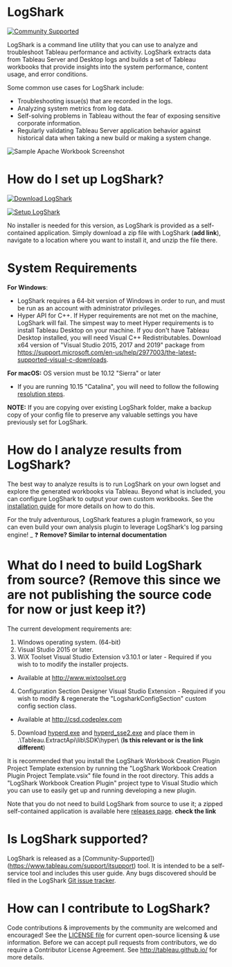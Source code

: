 # LogShark
[![Community Supported](https://img.shields.io/badge/Support%20Level-Community%20Supported-457387.svg)](https://www.tableau.com/support-levels-it-and-developer-tools)

LogShark is a command line utility that you can use to analyze and troubleshoot Tableau performance and activity. LogShark extracts data from Tableau Server and Desktop logs and builds a set of Tableau workbooks that provide insights into the system performance, content usage, and error conditions.

Some common use cases for LogShark include: 
  * Troubleshooting issue(s) that are recorded in the logs. 
  * Analyzing system metrics from log data. 
  * Self-solving problems in Tableau without the fear of exposing sensitive corporate information. 
  * Regularly validating Tableau Server application behavior against historical data when taking a new build or making a system change.
  
![Sample Apache Workbook Screenshot](/Logshark.CLI/Resources/SampleScreenshot.png)

# How do I set up LogShark?

[![Download LogShark](https://img.shields.io/badge/Download%20Logshark-Version%203.0.1-blue.svg)](https://github.com/tableau/Logshark/releases/download/3.0.1/Setup_Logshark_v3.0.1.exe)

[![Setup LogShark](https://img.shields.io/badge/Setup%20Logshark-Installation%20and%20User%20Guide-lightgrey.svg)](https://tableau.github.io/Logshark/)

No installer is needed for this version, as LogShark is provided as a self-contained application. Simply download a zip file with LogShark (**add link**), navigate to a location where you want to install it, and unzip the file there.

# System Requirements

**For Windows**: 
-   LogShark requires a 64-bit version of Windows in order to run, and must be run as an account with administrator privileges. 
-   Hyper API for C++. If Hyper requirements are not met on the machine, LogShark will fail. The simpest way to meet Hyper requirements is to install Tableau Desktop on your machine.
  If you don't have Tableau Desktop installed, you will need Visual C++ Redistributables. Download x64 version of "Visual Studio 2015, 2017 and 2019" package from https://support.microsoft.com/en-us/help/2977003/the-latest-supported-visual-c-downloads.

**For macOS:** OS version must be 10.12 "Sierra" or later
- If you are running 10.15 "Catalina", you will need to follow the following [resolution steps](/docs/logshark_catalina.md).

**NOTE:** If you are copying over existing LogShark folder, make a backup copy of your config file to preserve any valuable settings you have previously set for LogShark.

# How do I analyze results from LogShark?

The best way to analyze results is to run LogShark on your own logset and explore the generated workbooks via Tableau. Beyond what is included, you can configure LogShark to output your own custom workbooks. See the [installation guide](https://tableau.github.io/Logshark/) for more details on how to do this.

For the truly adventurous, LogShark features a plugin framework, so you can even build your own analysis plugin to leverage LogShark's log parsing engine! _ :question: **Remove? Similar to internal documentation**

# What do I need to build LogShark from source? (**Remove this since we are not publishing the source code for now or just keep it?**)

The current development requirements are:

1. Windows operating system. (64-bit)
2. Visual Studio 2015 or later.
3. WiX Toolset Visual Studio Extension v3.10.1 or later - Required if you wish to to modify the installer projects.
  * Available at http://www.wixtoolset.org
4. Configuration Section Designer Visual Studio Extension - Required if you wish to modify & regenerate the "LogsharkConfigSection" custom config section class.
  * Available at http://csd.codeplex.com
5. Download [hyperd.exe](https://github.com/tableau/Logshark/releases/download/v3.0/hyperd.exe) and [hyperd_sse2.exe](https://github.com/tableau/Logshark/releases/download/v3.0/hyperd_sse2.exe) and place them in .\Tableau.ExtractApi\lib\SDK\hyper\ (**Is this relevant or is the link different**)

It is recommended that you install the LogShark Workbook Creation Plugin Project Template extension by running the "LogShark Workbook Creation Plugin Project Template.vsix" file found in the root directory.  This adds a "LogShark Workbook Creation Plugin" project type to Visual Studio which you can use to easily get up and running developing a new plugin.

Note that you do not need to build LogShark from source to use it; a zipped self-contained application is available here [releases page](https://github.com/tableau/Logshark/releases/latest). **check the link**

# Is LogShark supported?

LogShark is released as a [Community-Supported])(https://www.tableau.com/support/itsupport) tool. It is intended to be a self-service tool and includes this user guide. Any bugs discovered should be filed in the LogShark [Git issue tracker](https://github.com/tableau/Logshark/issues).

# How can I contribute to LogShark?

Code contributions & improvements by the community are welcomed and encouraged! See the [LICENSE file](https://github.com/tableau/Logshark/blob/master/LICENSE) for current open-source licensing & use information.  Before we can accept pull requests from contributors, we do require a Contributor License Agreement.  See http://tableau.github.io/ for more details.
